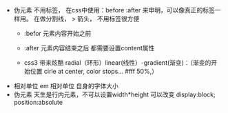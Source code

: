 - 伪元素
  不用标签， 在css中使用：before :after
  来申明，可以像真正的标签一样用。
  在做分割线， > 箭头， 不用标签很方便
  -  :befor
  元素内容开始之前
  - :after
  元素内容结束之后
  都需要设置content属性

  - css3 带来炫酷
      radial（环形）linear(线性）-gradient(渐变)：（渐变的开始位置 cirle at center, color stops... #fff 50%,）
 - 相对单位
     em 相对单位 自身的字体大小
 - 伪元素 天生是行内元素，不可以设置width*height
     可以改变  display:block;  position:absolute